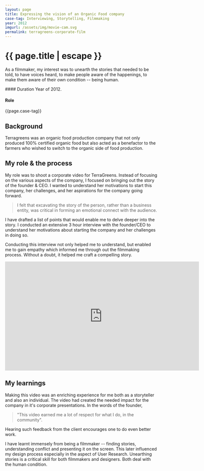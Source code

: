 ```yaml
---
layout: page
title: Expressing the vision of an Organic Food company
case-tag: Interviewing, Storytelling, Filmmaking
year: 2012
imgurl: /assets/img/movie-cam.svg
permalink: terragreens-corporate-film
---
```


<div class="overview">
<h1 class="post-title">{{ page.title | escape }}</h1>

As a filmmaker, my interest was to unearth the stories that needed to be told, to have voices heard, to make people aware of the happenings, to make them aware of their own condition -- being human.

<div class="row">
<div class="col">
#### Duration
Year of 2012.

#### Role
{{page.case-tag}}
</div>
</div>
</div>

## Background

Terragreens was an organic food production company that not only produced 100% certified organic food but also acted as a benefactor to the farmers who wished to switch to the organic side of food production. 

## My role & the process
My role was to shoot a corporate video for TerraGreens. Instead of focusing on the various aspects of the company, I focused on bringing out the story of the founder & CEO. I wanted to understand her motivations to start this company, her challenges, and her aspirations for the company going forward. 

> I felt that excavating the story of the person, rather than a business entity, was critical in forming an emotional connect with the audience.

I have drafted a list of points that would enable me to delve deeper into the story. I conducted an extensive 3 hour interview with the founder/CEO to understand her motivations about starting the company and her challenges in doing so.

<!-- I have then visited the organic farm to understand their methods of organic food production, to talk to farmers and see how they were getting benefited by switching to organic mode of farming. -->

Conducting this interview not only helped me to understand, but enabled me to gain empathy which informed me through out the filmmaking process. Without a doubt, it helped me craft a compelling story.

<iframe src="https://player.vimeo.com/video/53824912?color=ff9933&byline=0&portrait=0" width="640" height="360" frameborder="0" webkitallowfullscreen mozallowfullscreen allowfullscreen></iframe>

## My learnings
Making this video was an enriching experience for me both as a storyteller and also an individual. The video had created the needed impact for the company in it's corporate presentations. In the words of the founder, 
> "This video earned me a lot of respect for what I do, in the community". 

Hearing such feedback from the client encourages one to do even better work.

I have learnt immensely from being a filmmaker -- finding stories, understanding conflict and presenting it on the screen. This later influenced my design process especially in the aspect of User Research. Unearthing stories is a critical skill for both filmmakers and designers. Both deal with the human condition.